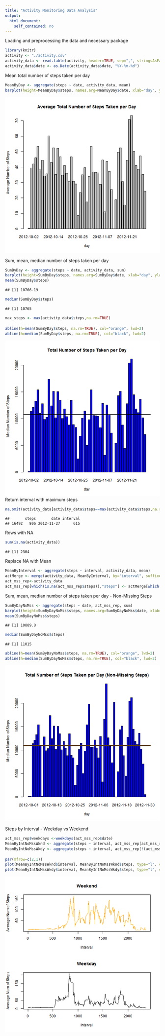 ```yaml
---
title: "Activity Monitoring Data Analysis"
output:
  html_document:
    self_contained: no
---
```


Loading and preprocessing the data and necessary package

```r
library(knitr)
activity <- "./activity.csv"
activity_data <- read.table(activity, header=TRUE, sep=",", stringsAsFactors=FALSE, dec=".")
activity_data$date <- as.Date(activity_data$date, "%Y-%m-%d")
```

Mean total number of steps taken per day


```r
MeanByDay <- aggregate(steps ~ date, activity_data, mean)
barplot(height=MeanByDay$steps, names.arg=MeanByDay$date, xlab="day", ylab="Average Number of Steps",main="Average Total Number of Steps Taken per Day")
```

![plot of chunk unnamed-chunk-2](figure/unnamed-chunk-2-1.png) 

Sum, mean, median number of steps taken per day


```r
SumByDay <- aggregate(steps ~ date, activity_data, sum)
barplot(height=SumByDay$steps, names.arg=SumByDay$date, xlab="day", ylab="Median Number of Steps",main="Total Number of Steps Taken per Day",col="blue")
mean(SumByDay$steps)
```

```
## [1] 10766.19
```

```r
median(SumByDay$steps)
```

```
## [1] 10765
```

```r
max_steps <- max(activity_data$steps,na.rm=TRUE)

abline(h=mean(SumByDay$steps, na.rm=TRUE), col="orange", lwd=2)
abline(h=median(SumByDay$steps, na.rm=TRUE), col="black", lwd=2)
```

![plot of chunk unnamed-chunk-3](figure/unnamed-chunk-3-1.png) 
Return interval with maximum steps

```r
na.omit(activity_data[activity_data$steps==max(activity_data$steps,na.rm=TRUE),])
```

```
##       steps       date interval
## 16492   806 2012-11-27      615
```


Rows with NA

```r
sum(is.na(activity_data))
```

```
## [1] 2304
```

Replace NA with Mean

```r
MeanByInterval <- aggregate(steps ~ interval, activity_data, mean)
actMerge <- merge(activity_data, MeanByInterval, by="interval", suffixes=c(".act", ".mn"))
act_mss_rep<-activity_data
act_mss_rep[which(is.na(act_mss_rep$steps)),"steps"] <- actMerge[which(is.na(act_mss_rep$steps)),"steps.mn"]
```

Sum, mean, median number of steps taken per day - Non-Missing Steps


```r
SumByDayNoMss <- aggregate(steps ~ date, act_mss_rep, sum)
barplot(height=SumByDayNoMss$steps, names.arg=SumByDayNoMss$date, xlab="day", ylab="Median Number of Steps",main="Total Number of Steps Taken per Day (Non-Missing Steps)",col="blue")
mean(SumByDayNoMss$steps)
```

```
## [1] 10889.8
```

```r
median(SumByDayNoMss$steps)
```

```
## [1] 11015
```

```r
abline(h=mean(SumByDayNoMss$steps, na.rm=TRUE), col="orange", lwd=2)
abline(h=median(SumByDayNoMss$steps, na.rm=TRUE), col="black", lwd=2)
```

![plot of chunk unnamed-chunk-7](figure/unnamed-chunk-7-1.png) 

Steps by Interval - Weekday vs Weekend

```r
act_mss_rep$weekdays <-weekdays(act_mss_rep$date)
MeanByIntNoMssWknd <- aggregate(steps ~ interval, act_mss_rep[act_mss_rep$weekdays %in% c("Saturday","Sunday"),], mean)
MeanByIntNoMssWkdy <- aggregate(steps ~ interval, act_mss_rep[!(act_mss_rep$weekdays %in% c("Saturday","Sunday")),], mean)

par(mfrow=c(2,1))
plot(MeanByIntNoMssWknd$interval, MeanByIntNoMssWknd$steps, type="l", col="orange",main="Weekend",xlab="Interval",ylab="Average Num of Steps")
plot(MeanByIntNoMssWkdy$interval, MeanByIntNoMssWkdy$steps, type="l", col="black",main="Weekday",xlab="Interval",ylab="Average Num of Steps")
```

![plot of chunk unnamed-chunk-8](figure/unnamed-chunk-8-1.png) 
